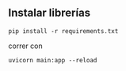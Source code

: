 ## Instalar librerías

```pip install -r requirements.txt```

correr con 

```uvicorn main:app --reload```